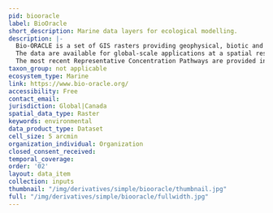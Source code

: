 ```yaml
---
pid: biooracle
label: BioOracle
short_description: Marine data layers for ecological modelling.
description: |-
  Bio-ORACLE is a set of GIS rasters providing geophysical, biotic and environmental data for surface and benthic marine realms.
  The data are available for global-scale applications at a spatial resolution of 5 arcmin (approximately 9.2 km at the equator).
  The most recent Representative Concentration Pathways are provided in order to model the ecological implications of future changes.
taxon_group: not applicable
ecosystem_type: Marine
link: https://www.bio-oracle.org/
accessibility: Free
contact_email: 
jurisdiction: Global|Canada
spatial_data_type: Raster
keywords: environmental
data_product_type: Dataset
cell_size: 5 arcmin
organization_individual: Organization
closed_consent_received: 
temporal_coverage: 
order: '02'
layout: data_item
collection: inputs
thumbnail: "/img/derivatives/simple/biooracle/thumbnail.jpg"
full: "/img/derivatives/simple/biooracle/fullwidth.jpg"
---
```

